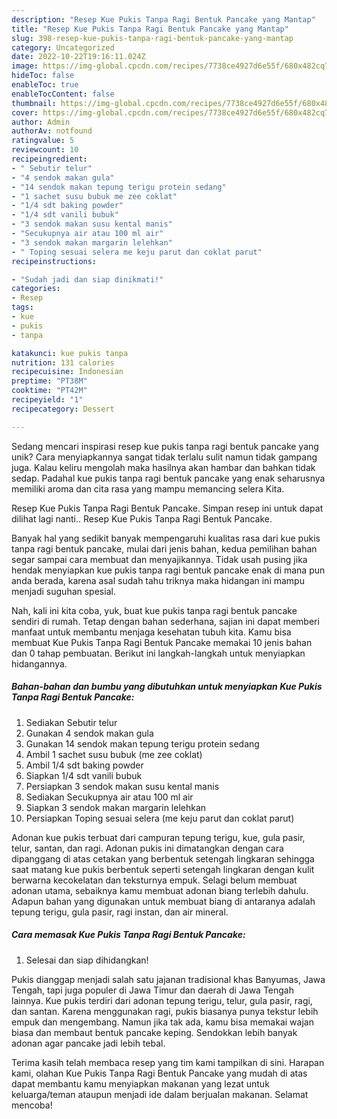 ```yaml
---
description: "Resep Kue Pukis Tanpa Ragi Bentuk Pancake yang Mantap"
title: "Resep Kue Pukis Tanpa Ragi Bentuk Pancake yang Mantap"
slug: 398-resep-kue-pukis-tanpa-ragi-bentuk-pancake-yang-mantap
category: Uncategorized
date: 2022-10-22T19:16:11.024Z
image: https://img-global.cpcdn.com/recipes/7738ce4927d6e55f/680x482cq70/kue-pukis-tanpa-ragi-bentuk-pancake-foto-resep-utama.jpg
hideToc: false
enableToc: true
enableTocContent: false
thumbnail: https://img-global.cpcdn.com/recipes/7738ce4927d6e55f/680x482cq70/kue-pukis-tanpa-ragi-bentuk-pancake-foto-resep-utama.jpg
cover: https://img-global.cpcdn.com/recipes/7738ce4927d6e55f/680x482cq70/kue-pukis-tanpa-ragi-bentuk-pancake-foto-resep-utama.jpg
author: Admin
authorAv: notfound
ratingvalue: 5
reviewcount: 10
recipeingredient:
- " Sebutir telur"
- "4 sendok makan gula"
- "14 sendok makan tepung terigu protein sedang"
- "1 sachet susu bubuk me zee coklat"
- "1/4 sdt baking powder"
- "1/4 sdt vanili bubuk"
- "3 sendok makan susu kental manis"
- "Secukupnya air atau 100 ml air"
- "3 sendok makan margarin lelehkan"
- " Toping sesuai selera me keju parut dan coklat parut"
recipeinstructions:

- "Sudah jadi dan siap dinikmati!"
categories:
- Resep
tags:
- kue
- pukis
- tanpa

katakunci: kue pukis tanpa 
nutrition: 131 calories
recipecuisine: Indonesian
preptime: "PT38M"
cooktime: "PT42M"
recipeyield: "1"
recipecategory: Dessert

---
```





Sedang mencari inspirasi resep kue pukis tanpa ragi bentuk pancake yang unik? Cara menyiapkannya sangat tidak terlalu sulit namun tidak gampang juga. Kalau keliru mengolah maka hasilnya akan hambar dan bahkan tidak sedap. Padahal kue pukis tanpa ragi bentuk pancake yang enak seharusnya memiliki aroma dan cita rasa yang mampu memancing selera Kita.





Resep Kue Pukis Tanpa Ragi Bentuk Pancake. Simpan resep ini untuk dapat dilihat lagi nanti.. Resep Kue Pukis Tanpa Ragi Bentuk Pancake.

Banyak hal yang sedikit banyak mempengaruhi kualitas rasa dari kue pukis tanpa ragi bentuk pancake, mulai dari jenis bahan, kedua pemilihan bahan segar sampai cara membuat dan menyajikannya. Tidak usah pusing jika hendak menyiapkan kue pukis tanpa ragi bentuk pancake enak di mana pun anda berada, karena asal sudah tahu triknya maka hidangan ini mampu menjadi suguhan spesial.






Nah, kali ini kita coba, yuk, buat kue pukis tanpa ragi bentuk pancake sendiri di rumah. Tetap dengan bahan sederhana, sajian ini dapat memberi manfaat untuk membantu menjaga kesehatan tubuh kita. Kamu bisa membuat Kue Pukis Tanpa Ragi Bentuk Pancake memakai 10 jenis bahan dan 0 tahap pembuatan. Berikut ini langkah-langkah untuk menyiapkan hidangannya.

<!--inarticleads1-->

##### Bahan-bahan dan bumbu yang dibutuhkan untuk menyiapkan Kue Pukis Tanpa Ragi Bentuk Pancake:

1. Sediakan  Sebutir telur
1. Gunakan 4 sendok makan gula
1. Gunakan 14 sendok makan tepung terigu protein sedang
1. Ambil 1 sachet susu bubuk (me zee coklat)
1. Ambil 1/4 sdt baking powder
1. Siapkan 1/4 sdt vanili bubuk
1. Persiapkan 3 sendok makan susu kental manis
1. Sediakan Secukupnya air atau 100 ml air
1. Siapkan 3 sendok makan margarin lelehkan
1. Persiapkan  Toping sesuai selera (me keju parut dan coklat parut)


Adonan kue pukis terbuat dari campuran tepung terigu, kue, gula pasir, telur, santan, dan ragi. Adonan pukis ini dimatangkan dengan cara dipanggang di atas cetakan yang berbentuk setengah lingkaran sehingga saat matang kue pukis berbentuk seperti setengah lingkaran dengan kulit berwarna kecokelatan dan teksturnya empuk. Selagi belum membuat adonan utama, sebaiknya kamu membuat adonan biang terlebih dahulu. Adapun bahan yang digunakan untuk membuat biang di antaranya adalah tepung terigu, gula pasir, ragi instan, dan air mineral. 

<!--inarticleads2-->

##### Cara memasak Kue Pukis Tanpa Ragi Bentuk Pancake:


1. Selesai dan siap dihidangkan!

Pukis dianggap menjadi salah satu jajanan tradisional khas Banyumas, Jawa Tengah, tapi juga populer di Jawa Timur dan daerah di Jawa Tengah lainnya. Kue pukis terdiri dari adonan tepung terigu, telur, gula pasir, ragi, dan santan. Karena menggunakan ragi, pukis biasanya punya tekstur lebih empuk dan mengembang. Namun jika tak ada, kamu bisa memakai wajan biasa dan membaut bentuk pancake keping. Sendokkan lebih banyak adonan agar pancake jadi lebih tebal. 

Terima kasih telah membaca resep yang tim kami tampilkan di sini. Harapan kami, olahan Kue Pukis Tanpa Ragi Bentuk Pancake yang mudah di atas dapat membantu kamu menyiapkan makanan yang lezat untuk keluarga/teman ataupun menjadi ide dalam berjualan makanan. Selamat mencoba!
